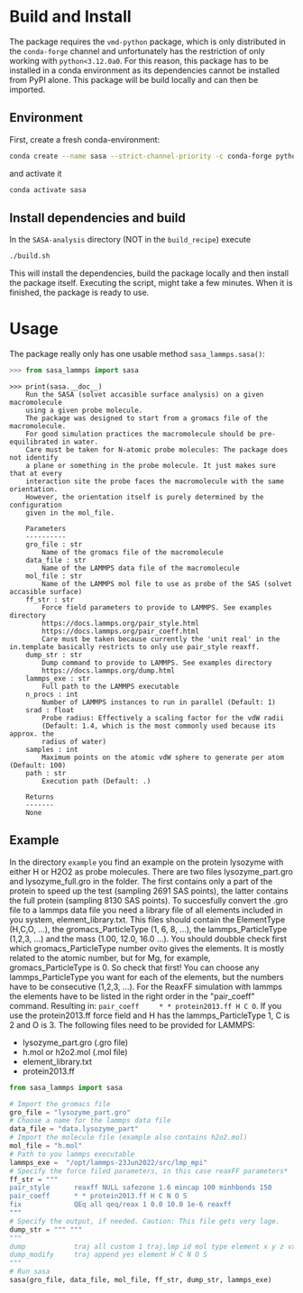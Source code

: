 # Build and Install

The package requires the `vmd-python` package, which is only distributed in the `conda-forge` channel and unfortunately has the restriction of only working with `python<3.12.0a0`. For this reason, this package has to be installed in a conda environment as its dependencies cannot be installed from PyPI alone. 
This package will be build locally and can then be imported.

## Environment

First, create a fresh conda-environment:

```bash
conda create --name sasa --strict-channel-priority -c conda-forge python"<3.12.0a0" conda-build
```

and activate it

```bash
conda activate sasa
```
## Install dependencies and build

In the `SASA-analysis` directory (NOT in the `build_recipe`) execute 

```bash
./build.sh
```

This will install the dependencies, build the package locally and then install the package itself. Executing the script, might take a few minutes. When it is finished, the package is ready to use.

# Usage

The package really only has one usable method `sasa_lammps.sasa()`:

```python
>>> from sasa_lammps import sasa
```

```
>>> print(sasa.__doc__)
    Run the SASA (solvet accasible surface analysis) on a given macromolecule
    using a given probe molecule.
    The package was designed to start from a gromacs file of the macromolecule.
    For good simulation practices the macromolecule should be pre-equilibrated in water.
    Care must be taken for N-atomic probe molecules: The package does not identify
    a plane or something in the probe molecule. It just makes sure that at every
    interaction site the probe faces the macromolecule with the same orientation.
    However, the orientation itself is purely determined by the configuration
    given in the mol_file.

    Parameters
    ----------
    gro_file : str
        Name of the gromacs file of the macromolecule
    data_file : str
        Name of the LAMMPS data file of the macromolecule
    mol_file : str
        Name of the LAMMPS mol file to use as probe of the SAS (solvet accasible surface)
    ff_str : str
        Force field parameters to provide to LAMMPS. See examples directory
        https://docs.lammps.org/pair_style.html
        https://docs.lammps.org/pair_coeff.html
        Care must be taken because currently the 'unit real' in the in.template basically restricts to only use pair_style reaxff.
    dump_str : str
        Dump command to provide to LAMMPS. See examples directory
        https://docs.lammps.org/dump.html
    lammps_exe : str
        Full path to the LAMMPS executable
    n_procs : int
        Number of LAMMPS instances to run in parallel (Default: 1)
    srad : float
        Probe radius: Effectively a scaling factor for the vdW radii
        (Default: 1.4, which is the most commonly used because its approx. the
        radius of water)
    samples : int
        Maximum points on the atomic vdW sphere to generate per atom (Default: 100)
    path : str
        Execution path (Default: .)

    Returns
    -------
    None

```

## Example

In the directory `example` you find an example on the protein lysozyme with either H or H2O2 as probe molecules. There are two files lysozyme_part.gro and lysozyme_full.gro in the folder. The first contains only a part of the protein to speed up the test (sampling 2691 SAS points), the latter contains the full protein (sampling 8130 SAS points). 
To succesfully convert the .gro file to a lammps data file you need a library file of all elements included in you system, element_library.txt. This files should contain the ElementType (H,C,O, ...), the gromacs_ParticleType (1, 6, 8, ...), the lammps_ParticleType (1,2,3, ...) and the mass (1.00, 12.0, 16.0 ...). 
You should doubble check first which gromacs_ParticleType number ovito gives the elements. It is mostly related to the atomic number, but for Mg, for example, gromacs_ParticleType is 0. So check that first! 
You can choose any lammps_ParticleType you want for each of the elements, but the numbers have to be consecutive (1,2,3, ...).
For the ReaxFF simulation with lammps the elements have to be listed in the right order in the "pair_coeff" command. Resulting in: ```pair_coeff     * * protein2013.ff H C O```. If you use the protein2013.ff force field and H has the lammps_ParticleType 1, C is 2 and O is 3. 
The following files need to be provided for LAMMPS:
- lysozyme_part.gro (.gro file)
- h.mol or h2o2.mol (.mol file)
- element_library.txt
- protein2013.ff

```python
from sasa_lammps import sasa

# Import the gromacs file
gro_file = "lysozyme_part.gro"
# Choose a name for the lammps data file
data_file = "data.lysozyme_part"
# Import the molecule file (example also contains h2o2.mol)
mol_file = "h.mol"
# Path to you lammps executable
lammps_exe =  "/opt/lammps-23Jun2022/src/lmp_mpi"
# Specify the force filed parameters, in this case reaxFF parameters*
ff_str = """
pair_style      reaxff NULL safezone 1.6 mincap 100 minhbonds 150
pair_coeff      * * protein2013.ff H C N O S 
fix             QEq all qeq/reax 1 0.0 10.0 1e-6 reaxff
"""
# Specify the output, if needed. Caution: This file gets very lage.
dump_str = """ """
"""
dump            traj all custom 1 traj.lmp id mol type element x y z vx vy vz q 
dump_modify     traj append yes element H C N O S 
"""
# Run sasa
sasa(gro_file, data_file, mol_file, ff_str, dump_str, lammps_exe)
```

